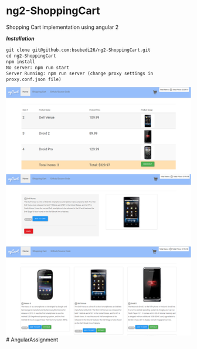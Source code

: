 # ng2-ShoppingCart
Shopping Cart implementation using angular 2

***Installation***

```
git clone git@github.com:bsubedi26/ng2-ShoppingCart.git
cd ng2-ShoppingCart
npm install
No server: npm run start
Server Running: npm run server (change proxy settings in proxy.conf.json file)
```

![Alt text](/screenshots/cart.PNG?raw=true "Cart Page")
![Alt text](/screenshots/details.PNG?raw=true "Product Details Page")
![Alt text](/screenshots/main.PNG?raw=true "Main Product Page")# AngularAssignment
